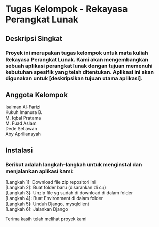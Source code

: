 # Tugas Kelompok - Rekayasa Perangkat Lunak
## Deskripsi Singkat
### Proyek ini merupakan tugas kelompok untuk mata kuliah Rekayasa Perangkat Lunak. Kami akan mengembangkan sebuah aplikasi perangkat lunak dengan tujuan memenuhi kebutuhan spesifik yang telah ditentukan. Aplikasi ini akan digunakan untuk [deskripsikan tujuan utama aplikasi].

## Anggota Kelompok
Isalman Al-Farizi  
Kukuh Imanura B.  
M. Iqbal Pratama  
M. Fuad Aslam  
Dede Setiawan  
Aby Apriliansyah  

## Instalasi
### Berikut adalah langkah-langkah untuk menginstal dan menjalankan aplikasi kami:
[Langkah 1]: Download file zip repositori ini  
[Langkah 2]: Buat folder baru (disarankan di c:/)  
[Langkah 3]: Unzip file yg sudah di download di dalam folder  
[Langkah 4]: Buat Environment di dalam folder  
[Langkah 5]: Unduh Django, mysqlclient  
[Langkah 6]: Jalankan Django  

Terima kasih telah melihat proyek kami
